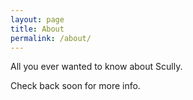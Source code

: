 ```yaml
---
layout: page
title: About
permalink: /about/
---
```


All you ever wanted to know about Scully.

Check back soon for more info.

